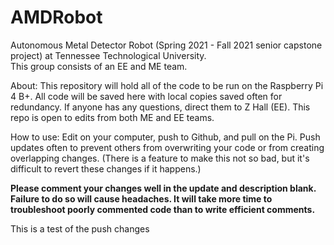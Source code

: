 # AMDRobot
Autonomous Metal Detector Robot (Spring 2021 - Fall 2021 senior capstone project) at Tennessee Technological University.  
This group consists of an EE and ME team.

About:
This repository will hold all of the code to be run on the Raspberry Pi 4 B+.  All code will be saved here with local 
copies saved often for redundancy.  If anyone has any questions, direct them to Z Hall (EE).  This repo is open to edits 
from both ME and EE teams.  

How to use:
Edit on your computer, push to Github, and pull on the Pi.  Push updates often to prevent others from overwriting your 
code or from creating overlapping changes.  (There is a feature to make this not so bad, but it's difficult to revert
these changes if it happens.)

**Please comment your changes well in the update and description blank.  Failure to do so will cause headaches.  It will 
take more time to troubleshoot poorly commented code than to write efficient comments.**


This is a test of the push changes
